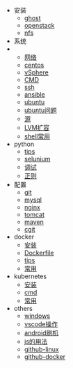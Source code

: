 - 安装
  - [ghost](ghost-install.md)
  - [openstack](openstack-install.md)
  - [nfs](nfs.md)
- 系统
- - [网络](network-config.md)
  - [centos](centos-config.md)
  - [vSphere](vSphere.md)
  - [CMD](CMD.md)
  - [ssh](ssh.md)
  - [ansible](ansible-config.md)
  - [ubuntu](ubuntu-install.md)
  - [ubuntu问题](ubuntu-question.md)
  - [源](source.md)
  - [LVM扩容](lvm-extend.md)
  - [shell常用](shell-usage.md)
- python
  - [tips](python-tips.md)
  - [selunium](python-selenium.md)
  - [调试](python-debug.md)
  - [正则](re.md)
- 配置
  - [git](git-config.md)
  - [mysql](mysql-config.md)
  - [nginx](nginx-config.md)
  - [tomcat](tomcat-config.md)
  - [maven](maven-config.md)
  - [cgit](cgit.md)
- docker
  - [安装](docker-install.md)
  - [Dockerfile](Dockerfile.md)
  - [tips](docker-tips.md)
  - [常用](container.md)
- kubernetes
  - [安装](k8s-install.md)
  - [cmd](k8s-cmd.md)
  - [常用](k8s-service.md)
- others
  - [windows](windows.md)
  - [vscode操作](vscode.md)
  - [android刷机](android.md)
  - [js的用法](js-usage.md)
  - [github-linux](github-linux.md)
  - [github-docker](github-docker.md)